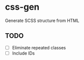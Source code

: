 # css-gen

Generate SCSS structure from HTML

## TODO

- [ ] Eliminate repeated classes
- [ ] Include IDs
